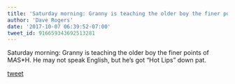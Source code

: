 ```yaml
---
title: 'Saturday morning: Granny is teaching the older boy the finer points of...'
author: 'Dave Rogers'
date: '2017-10-07 06:39:52-07:00'
tweet_id: 916659343692513281
---
```

Saturday morning: Granny is teaching the older boy the finer points of M*A*S*H. He may not speak English, but he’s got “Hot Lips” down pat.

[tweet](https://twitter.com/yukondude/status/916659343692513281)